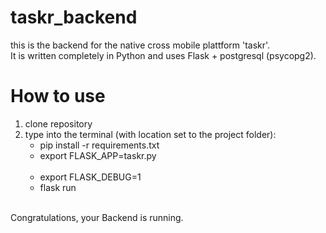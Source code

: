 # taskr_backend
this is the backend for the native cross mobile plattform 'taskr'. </br>
It is written completely in Python and uses Flask + postgresql (psycopg2).</br>

<h1>How to use</h1>
<ol>
   <li>clone repository</li>
<li>type into the terminal (with location set to the project folder):<br/>
   <ul>
      <li>pip install -r requirements.txt</li>
      <li>export FLASK_APP=taskr.py</li>
      <li>export FLASK_DEBUG=1</li>
      <li>flask run</li>
   </ul>
</li>
</ol><br/>
Congratulations, your Backend is running.</b>

